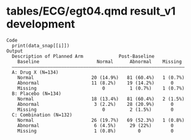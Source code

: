 # tables/ECG/egt04.qmd result_v1 development

    Code
      print(data_snap[[i]])
    Output
      Description of Planned Arm             Post-Baseline           
        Baseline                     Normal      Abnormal    Missing 
      ———————————————————————————————————————————————————————————————
      A: Drug X (N=134)                                              
        Normal                     20 (14.9%)   81 (60.4%)   1 (0.7%)
        Abnormal                   11 (8.2%)    19 (14.2%)      0    
        Missing                        0         1 (0.7%)    1 (0.7%)
      B: Placebo (N=134)                                             
        Normal                     18 (13.4%)   81 (60.4%)   2 (1.5%)
        Abnormal                    3 (2.2%)    28 (20.9%)      0    
        Missing                        0         2 (1.5%)       0    
      C: Combination (N=132)                                         
        Normal                     26 (19.7%)   69 (52.3%)   1 (0.8%)
        Abnormal                    6 (4.5%)     29 (22%)       0    
        Missing                     1 (0.8%)        0           0    

